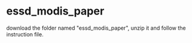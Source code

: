 # essd_modis_paper
download the folder named "essd_modis_paper", unzip it and follow the instruction file.
